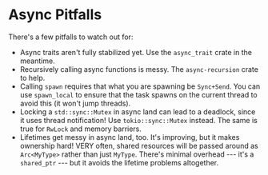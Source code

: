 # Async Pitfalls

There's a few pitfalls to watch out for:

* Async traits aren't fully stabilized yet. Use the `async_trait` crate in the meantime.
* Recursively calling async functions is messy. The `async-recursion` crate to help.
* Calling `spawn` requires that what you are spawning be `Sync+Send`. You can use `spawn_local` to ensure that the task spawns on the current thread to avoid this (it won't jump threads).
* Locking a `std::sync::Mutex` in async land can lead to a deadlock, since it uses thread notification! Use `tokio::sync::Mutex` instead. The same is true for `RwLock` and memory barriers.
* Lifetimes get messy in async land, too. It's improving, but it makes ownership hard! VERY often, shared resources will be passed around as `Arc<MyType>` rather than just `MyType`. There's minimal overhead --- it's a `shared_ptr` --- but it avoids the lifetime problems altogether.
